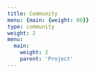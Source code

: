 ```yaml
---
title: Community
menu: {main: {weight: 80}}
type: community
weight: 2
menu:
  main:
    weight: 2
    parent: 'Project'
---
```


<!--add blocks of content here to add more sections to the community page -->
